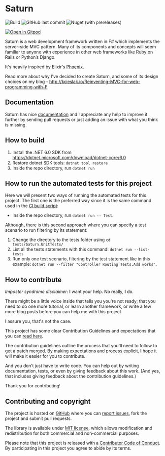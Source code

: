 # Saturn

![Build](https://github.com/SaturnFramework/Saturn/workflows/Build/badge.svg) ![GitHub last commit](https://img.shields.io/github/last-commit/SaturnFramework/Saturn?style=flat-square) ![Nuget (with prereleases)](https://img.shields.io/nuget/vpre/Saturn?style=flat-square)

[![Open in Gitpod](https://gitpod.io/button/open-in-gitpod.svg)](https://gitpod.io/#https://github.com/SaturnFramework/Saturn)

Saturn is a web development framework written in F# which implements the server-side MVC pattern. Many of its components and concepts will seem familiar to anyone with experience in other web frameworks like Ruby on Rails or Python’s Django.

It's heavily inspired by Elixir's [Phoenix](http://phoenixframework.org/).

Read more about why I've decided to create Saturn, and some of its design choices on my blog - http://kcieslak.io/Reinventing-MVC-for-web-programming-with-F

## Documentation

Saturn has nice [documentation](https://saturnframework.org/explanations/overview.html) and I appreciate any help to improve it further by sending pull requests or just adding an issue with what you think is missing.

## How to build

1. Install the .NET 6.0 SDK from https://dotnet.microsoft.com/download/dotnet-core/6.0
2. Restore dotnet SDK tools: `dotnet tool restore`
3. Inside the repo directory, run `dotnet run`

## How to run the automated tests for this project

Here we will present two ways of running the automated tests for this project. The first one is the preferred way since it is the same command used in the [CI build script](https://github.com/SaturnFramework/Saturn/blob/master/.github/workflows/build.yml#L23):

* Inside the repo directory, run `dotnet run -- Test`.

Although, there is this second approach where you can specify a test scenario to run filtering by its statement:

1. Change the directory to the tests folder using `cd tests/Saturn.UnitTests/`
2. List all the tests statements with this command: `dotnet run --list-tests`
3. Run only one test scenario, filtering by the test statement like in this example: `dotnet run --filter "Controller Routing Tests.Add works"`.

## How to contribute

*Imposter syndrome disclaimer*: I want your help. No really, I do.

There might be a little voice inside that tells you you're not ready; that you need to do one more tutorial, or learn another framework, or write a few more blog posts before you can help me with this project.

I assure you, that's not the case.

This project has some clear Contribution Guidelines and expectations that you can [read here](https://github.com/Krzysztof-Cieslak/Saturn/blob/master/CONTRIBUTING.md).

The contribution guidelines outline the process that you'll need to follow to get a patch merged. By making expectations and process explicit, I hope it will make it easier for you to contribute.

And you don't just have to write code. You can help out by writing documentation, tests, or even by giving feedback about this work. (And yes, that includes giving feedback about the contribution guidelines.)

Thank you for contributing!


## Contributing and copyright

The project is hosted on [GitHub](https://github.com/Krzysztof-Cieslak/Saturn) where you can [report issues](https://github.com/Krzysztof-Cieslak/Saturn/issues), fork
the project and submit pull requests.

The library is available under [MIT license](https://github.com/Krzysztof-Cieslak/Saturn/blob/master/LICENSE.md), which allows modification and redistribution for both commercial and non-commercial purposes.

Please note that this project is released with a [Contributor Code of Conduct](CODE_OF_CONDUCT.md). By participating in this project you agree to abide by its terms.
